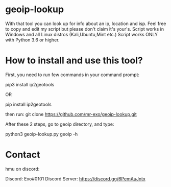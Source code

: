 # geoip-lookup
With that tool you can look up for info about an ip, location and isp.
Feel free to copy and edit my script but please don't claim it's your's.
Script works in Windows and all Linux distros (Kali,Ubuntu,Mint etc.)
Script works ONLY with Python 3.6 or higher.

# How to install and use this tool?
First, you need to run few commands in your command prompt:
           
pip3 install ip2geotools
           
OR
       
pip install ip2geotools
           
then run:
git clone https://github.com/mr-exo/geoip-lookup.git
           
After these 2 steps, go to geoip directory, and type:
        
python3 geoip-lookup.py geoip -h
           
# Contact
hmu on discord:
        
Discord: Exo#0101
Discord Server: https://discord.gg/6PemAuJntx
